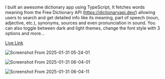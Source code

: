 I built an awesome dictionary app using TypeScript, It fetches words meaning from the Free Dictionary API (https://dictionaryapi.dev/) allowing users to search and get detailed info like its meaning, part of speech (noun, adjective, etc.), synonyms, sources and even pronunciation in sound. You can also toggle between dark and light themes, change the font style with 3 options and more...

[Live Link](https://day-82-dictionary-app.vercel.app/)

![Screenshot From 2025-01-31 05-24-01](https://github.com/user-attachments/assets/69c6c00c-13be-4368-bb76-eaec23564766)

![Screenshot From 2025-01-31 06-04-01](https://github.com/user-attachments/assets/319af5b2-e2ee-46df-8b06-47598606072a)

![Screenshot From 2025-01-31 06-04-11](https://github.com/user-attachments/assets/c5077e55-7c1f-427c-b9cb-e18293331252)
